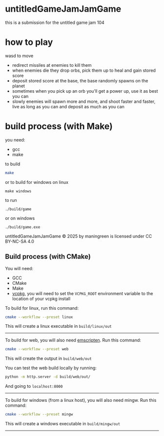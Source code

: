 # untitledGameJamJamGame

this is a submission for the untitled game jam 104


# how to play

wasd to move

- redirect missiles at enemies to kill them
- when enemies die they drop orbs, pick them up to heal and gain stored score
- deposit stored score at the base, the base randomly spawns on the planet
- sometimes when you pick up an orb you'll get a power up, use it as best you can
- slowly enemies will spawn more and more, and shoot faster and faster, live as long as you can
and deposit as much as you can


# build process (with Make)

you need:
- gcc
- make

to build
```bash
make
```
or to build for windows on linux
```
make windows
```

to run
```
./build/game
```
or on windows
```
./build/game.exe
```

untitledGameJamJamGame © 2025 by maningreen is licensed under CC BY-NC-SA 4.0


## Build process (with CMake)

You will need:
- GCC
- CMake
- Make
- [vcpkg](https://github.com/microsoft/vcpkg),
you will need to set the `VCPKG_ROOT` environment variable to the location of your vcpkg install

To build for linux, run this command:
```bash
cmake --workflow --preset linux
```
This will create a linux executable in `build/linux/out`

---
To build for web, you will also need [emscripten](https://emscripten.org/docs/getting_started/downloads.html).
Run this command:
```bash
cmake --workflow --preset web
```
This will create the output in `build/web/out`

You can test the web build locally by running:
```bash
python -m http.server -d build/web/out/
```
And going to `localhost:8000`

---
To build for windows (from a linux host), you will also need mingw.
Run this command:
```bash
cmake --workflow --preset mingw
```
This will create a windows executable in `build/mingw/out`

---
